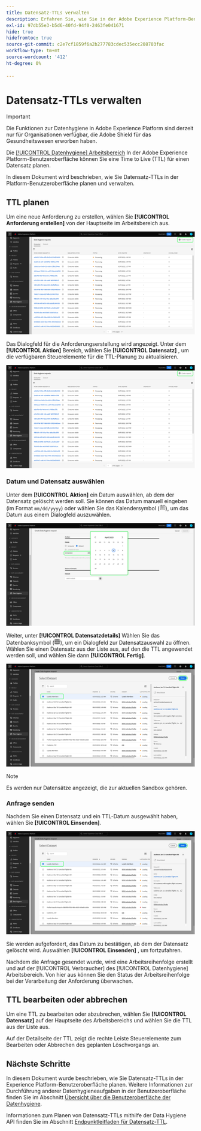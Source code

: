 ```yaml
---
title: Datensatz-TTLs verwalten
description: Erfahren Sie, wie Sie in der Adobe Experience Platform-Benutzeroberfläche eine Live-Zeit (TTL) für einen Datensatz planen.
exl-id: 97db55e3-b5d6-40fd-94f0-2463fe041671
hide: true
hidefromtoc: true
source-git-commit: c2e7cf1859f6a2b277783cdec535ecc208703fac
workflow-type: tm+mt
source-wordcount: '412'
ht-degree: 0%

---
```


# Datensatz-TTLs verwalten

>[!IMPORTANT]
>
>Die Funktionen zur Datenhygiene in Adobe Experience Platform sind derzeit nur für Organisationen verfügbar, die Adobe Shield für das Gesundheitswesen erworben haben.

Die [[!UICONTROL Datenhygiene] Arbeitsbereich](./overview.md) In der Adobe Experience Platform-Benutzeroberfläche können Sie eine Time to Live (TTL) für einen Datensatz planen.

In diesem Dokument wird beschrieben, wie Sie Datensatz-TTLs in der Platform-Benutzeroberfläche planen und verwalten.

## TTL planen

Um eine neue Anforderung zu erstellen, wählen Sie **[!UICONTROL Anforderung erstellen]** von der Hauptseite im Arbeitsbereich aus.

![Bild, das die [!UICONTROL Anforderung erstellen] Schaltfläche ausgewählt](../images/ui/ttl/create-request-button.png)

Das Dialogfeld für die Anforderungserstellung wird angezeigt. Unter dem **[!UICONTROL Aktion]** Bereich, wählen Sie **[!UICONTROL Datensatz]** , um die verfügbaren Steuerelemente für die TTL-Planung zu aktualisieren.

![Bild, das die [!UICONTROL Datensatz] Auswahl](../images/ui/ttl/create-request-button.png)

### Datum und Datensatz auswählen

Unter dem **[!UICONTROL Aktion]** ein Datum auswählen, ab dem der Datensatz gelöscht werden soll. Sie können das Datum manuell eingeben (im Format `mm/dd/yyyy`) oder wählen Sie das Kalendersymbol (![Bild des Kalendersymbols](../images/ui/ttl/calendar-icon.png)), um das Datum aus einem Dialogfeld auszuwählen.

![Bild mit einem Ablaufdatum, das für die TTL festgelegt wird](../images/ui/ttl/select-date.png)

Weiter, unter **[!UICONTROL Datensatzdetails]** Wählen Sie das Datenbanksymbol (![Bild des Datenbanksymbols](../images/ui/ttl/database-icon.png)), um ein Dialogfeld zur Datensatzauswahl zu öffnen. Wählen Sie einen Datensatz aus der Liste aus, auf den die TTL angewendet werden soll, und wählen Sie dann **[!UICONTROL Fertig]**.

![Bild mit dem ausgewählten Datensatz](../images/ui/ttl/select-dataset.png)

>[!NOTE]
>
>Es werden nur Datensätze angezeigt, die zur aktuellen Sandbox gehören.

### Anfrage senden

Nachdem Sie einen Datensatz und ein TTL-Datum ausgewählt haben, wählen Sie **[!UICONTROL Einsenden]**.

![Bild, das die [!UICONTROL Einsenden] Schaltfläche ausgewählt](../images/ui/ttl/select-dataset.png)

Sie werden aufgefordert, das Datum zu bestätigen, ab dem der Datensatz gelöscht wird. Auswählen **[!UICONTROL Einsenden]** , um fortzufahren.

Nachdem die Anfrage gesendet wurde, wird eine Arbeitsreihenfolge erstellt und auf der [!UICONTROL Verbraucher] des [!UICONTROL Datenhygiene] Arbeitsbereich. Von hier aus können Sie den Status der Arbeitsreihenfolge bei der Verarbeitung der Anforderung überwachen.

## TTL bearbeiten oder abbrechen

Um eine TTL zu bearbeiten oder abzubrechen, wählen Sie **[!UICONTROL Datensatz]** auf der Hauptseite des Arbeitsbereichs und wählen Sie die TTL aus der Liste aus.

Auf der Detailseite der TTL zeigt die rechte Leiste Steuerelemente zum Bearbeiten oder Abbrechen des geplanten Löschvorgangs an.

## Nächste Schritte

In diesem Dokument wurde beschrieben, wie Sie Datensatz-TTLs in der Experience Platform-Benutzeroberfläche planen. Weitere Informationen zur Durchführung anderer Datenhygieneaufgaben in der Benutzeroberfläche finden Sie im Abschnitt [Übersicht über die Benutzeroberfläche der Datenhygiene](./overview.md).

Informationen zum Planen von Datensatz-TTLs mithilfe der Data Hygiene API finden Sie im Abschnitt [Endpunktleitfaden für Datensatz-TTL](../api/ttl.md).
